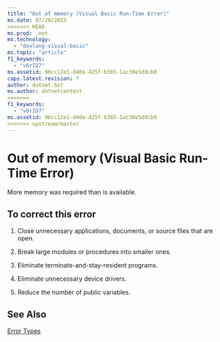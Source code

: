 ```yaml
---
title: "Out of memory (Visual Basic Run-Time Error)"
ms.date: 07/20/2015
<<<<<<< HEAD
ms.prod: .net
ms.technology: 
  - "devlang-visual-basic"
ms.topic: "article"
f1_keywords: 
  - "vbrID7"
ms.assetid: 96cc12e1-d40a-425f-b365-1ac39e5ddcb0
caps.latest.revision: 7
author: dotnet-bot
ms.author: dotnetcontent
=======
f1_keywords: 
  - "vbrID7"
ms.assetid: 96cc12e1-d40a-425f-b365-1ac39e5ddcb0
>>>>>>> upstream/master
---
```

# Out of memory (Visual Basic Run-Time Error)
More memory was required than is available.  
  
## To correct this error  
  
1.  Close unnecessary applications, documents, or source files that are open.  
  
2.  Break large modules or procedures into smaller ones.  
  
3.  Eliminate terminate-and-stay-resident programs.  
  
4.  Eliminate unnecessary device drivers.  
  
5.  Reduce the number of public variables.  
  
## See Also  
 [Error Types](../../visual-basic/programming-guide/language-features/error-types.md)
